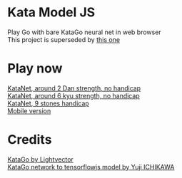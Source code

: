 # Kata Model JS
Play Go with bare KataGo neural net in web browser
<br>
This project is superseded by <a href="https://github.com/maksimKorzh/go/">this one</a>

# Play now
<a href="https://maksimkorzh.github.io/kata-model-js/?handicap=0&komi=6.5&level=dan">KataNet, around 2 Dan strength, no handicap</a><br>
<a href="https://maksimkorzh.github.io/kata-model-js/?handicap=0&komi=6.5&level=kyu">KataNet, around 6 kyu strength, no handicap</a><br>
<a href="https://maksimkorzh.github.io/kata-model-js/?handicap=9&komi=6.5&level=dan">KataNet, 9 stones handicap</a><br>
<a href="https://maksimkorzh.github.io/kata-model-js/mobile.html?handicap=0&komi=6.5&level=dan">Mobile version</a><br>

# Credits
<a href="https://github.com/lightvector/KataGo">KataGo by Lightvector</a><br>
<a href="https://github.com/y-ich/KataGo">KataGo network to tensorflowjs model by Yuji ICHIKAWA</a><br>
